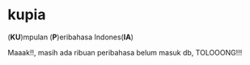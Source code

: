 # kupia

(**KU**)mpulan (**P**)eribahasa Indones(**IA**)

Maaak!!, masih ada ribuan peribahasa belum masuk db, TOLOOONG!!!
